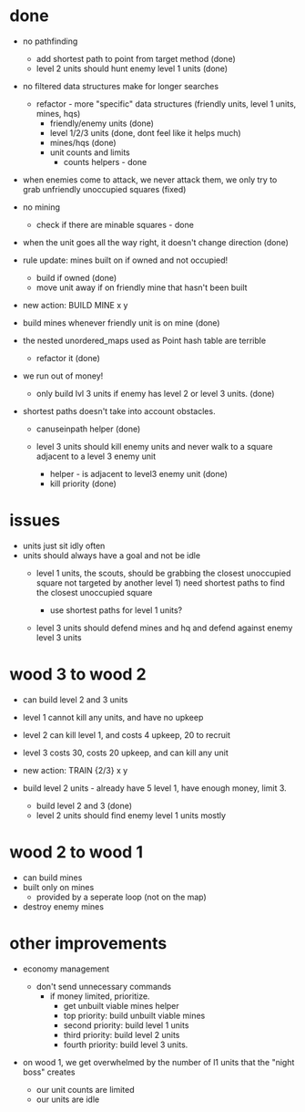 # done
- no pathfinding
  - add shortest path to point from target method (done)
  - level 2 units should hunt enemy level 1 units (done)
- no filtered data structures make for longer searches
  - refactor - more "specific" data structures (friendly units, level 1 units, mines, hqs)
    - friendly/enemy units  (done)
    - level 1/2/3 units (done, dont feel like it helps much)
    - mines/hqs (done)
    - unit counts and limits
      - counts helpers - done

- when enemies come to attack, we never attack them, we only try to grab unfriendly unoccupied squares (fixed)

- no mining
  - check if there are minable squares - done


- when the unit goes all the way right, it doesn't change direction (done)

 - rule update: mines built on if owned and not occupied!
    - build if owned (done)
    - move unit away if on friendly mine that hasn't been built

- new action: BUILD MINE x y
- build mines whenever friendly unit is on mine (done)

- the nested unordered_maps used as Point hash table are terrible
  - refactor it (done)


- we run out of money!
  - only build lvl 3 units if enemy has level 2 or level 3 units. (done)


- shortest paths doesn't take into account obstacles.
  - canuseinpath helper (done)

  - level 3 units should kill enemy units and never walk to a square adjacent to a level 3 enemy unit
    - helper - is adjacent to level3 enemy unit (done)
    - kill priority (done)
# issues

- units just sit idly often
- units should always have a goal and not be idle
  - level 1 units, the scouts, should be grabbing the closest unoccupied square not targeted by another level 1)  need shortest paths to find the closest unoccupied square
    - use shortest paths for level 1 units?

  - level 3 units should defend mines and hq and defend against enemy level 3 units



# wood 3 to wood 2

- can build level 2 and 3 units
- level 1 cannot kill any units, and have no upkeep
- level 2 can kill level 1, and costs 4 upkeep, 20 to recruit
- level 3 costs 30, costs 20 upkeep, and can kill any unit
- new action: TRAIN {2/3} x y

- build level 2 units - already have 5 level 1, have enough money, limit 3.
  - build level 2 and 3 (done)
  - level 2 units should find enemy level 1 units mostly


# wood 2 to wood 1

- can build mines
- built only on mines
  - provided by a seperate loop (not on the map)
- destroy enemy mines


# other improvements

- economy management
  - don't send unnecessary commands
    - if money limited, prioritize.
      - get unbuilt viable mines helper
      - top priority: build unbuilt viable mines
      - second priority: build level 1 units
      - third priority: build level 2 units
      - fourth priority: build level 3 units.


- on wood 1, we get overwhelmed by the number of l1 units that the "night boss" creates
  - our unit counts are limited
  - our units are idle